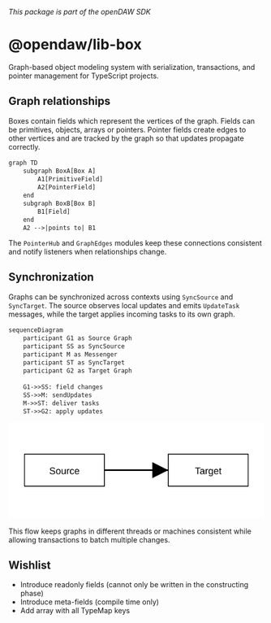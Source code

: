 _This package is part of the openDAW SDK_

# @opendaw/lib-box

Graph-based object modeling system with serialization, transactions, and pointer management for TypeScript projects.

## Graph relationships

Boxes contain fields which represent the vertices of the graph. Fields can be primitives, objects, arrays or pointers.
Pointer fields create edges to other vertices and are tracked by the graph so that updates propagate correctly.

```mermaid
graph TD
    subgraph BoxA[Box A]
        A1[PrimitiveField]
        A2[PointerField]
    end
    subgraph BoxB[Box B]
        B1[Field]
    end
    A2 -->|points to| B1
```

The `PointerHub` and `GraphEdges` modules keep these connections consistent and notify listeners when relationships change.

## Synchronization

Graphs can be synchronized across contexts using `SyncSource` and `SyncTarget`. The source observes local updates and
emits `UpdateTask` messages, while the target applies incoming tasks to its own graph.

```mermaid
sequenceDiagram
    participant G1 as Source Graph
    participant SS as SyncSource
    participant M as Messenger
    participant ST as SyncTarget
    participant G2 as Target Graph

    G1->>SS: field changes
    SS->>M: sendUpdates
    M->>ST: deliver tasks
    ST->>G2: apply updates
```
![Box sync diagram](../../../assets/architecture/box-sync.svg)

This flow keeps graphs in different threads or machines consistent while allowing transactions to batch multiple changes.

## Wishlist

* Introduce readonly fields (cannot only be written in the constructing phase)
* Introduce meta-fields (compile time only)
* Add array with all TypeMap keys

